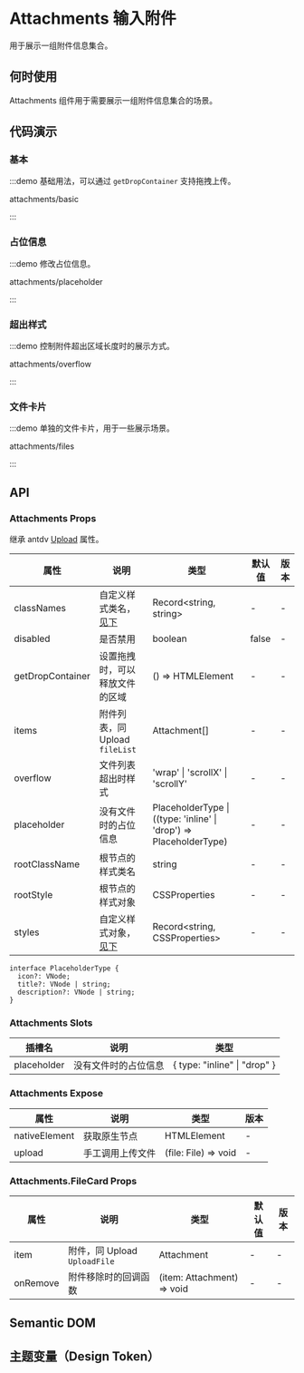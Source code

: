 
# Attachments 输入附件

用于展示一组附件信息集合。

## 何时使用

Attachments 组件用于需要展示一组附件信息集合的场景。

## 代码演示

### 基本

:::demo 基础用法，可以通过 `getDropContainer` 支持拖拽上传。

attachments/basic

:::

### 占位信息

:::demo 修改占位信息。

attachments/placeholder

:::

### 超出样式

:::demo 控制附件超出区域长度时的展示方式。

attachments/overflow

:::

### 文件卡片

:::demo 单独的文件卡片，用于一些展示场景。

attachments/files

:::

## API

<!-- 通用属性参考：[通用属性](/docs/react/common-props)。 -->

### Attachments Props

继承 antdv [Upload](https://www.antdv.com/components/upload-cn) 属性。

| 属性 | 说明 | 类型 | 默认值 | 版本 |
| --- | --- | --- | --- | --- |
| classNames | 自定义样式类名，[见下](#semantic-dom) | Record<string, string> | - | - |
| disabled | 是否禁用 | boolean | false | - |
| getDropContainer | 设置拖拽时，可以释放文件的区域 | () => HTMLElement | - | - |
| items | 附件列表，同 Upload `fileList` | Attachment[] | - | - |
| overflow | 文件列表超出时样式 | 'wrap' \| 'scrollX' \| 'scrollY' | - | - |
| placeholder | 没有文件时的占位信息 | PlaceholderType \| ((type: 'inline' \| 'drop') => PlaceholderType) | - | - |
| rootClassName | 根节点的样式类名 | string | - | - |
| rootStyle | 根节点的样式对象 | CSSProperties | - | - |
| styles | 自定义样式对象，[见下](#semantic-dom) | Record<string, CSSProperties> | - | - |

```tsx | pure
interface PlaceholderType {
  icon?: VNode;
  title?: VNode | string;
  description?: VNode | string;
}
```

### Attachments Slots

| 插槽名 | 说明 | 类型 |
| --- | --- | --- |
| placeholder | 没有文件时的占位信息 | \{ type: "inline" \| "drop" \} |

### Attachments Expose

| 属性          | 说明             | 类型                 | 版本 |
| ------------- | ---------------- | -------------------- | ---- |
| nativeElement | 获取原生节点     | HTMLElement          | -    |
| upload        | 手工调用上传文件 | (file: File) => void | -    |

### Attachments.FileCard Props

| 属性 | 说明 | 类型 | 默认值 | 版本 |
| --- | --- | --- | --- | --- |
| item | 附件，同 Upload `UploadFile` | Attachment | - | - |
| onRemove | 附件移除时的回调函数 | (item: Attachment) => void | - | - |

## Semantic DOM

<vp-semantic component="Attachments"></vp-semantic>

## 主题变量（Design Token）

<!-- <ComponentTokenTable component="Prompts"></ComponentTokenTable> -->
